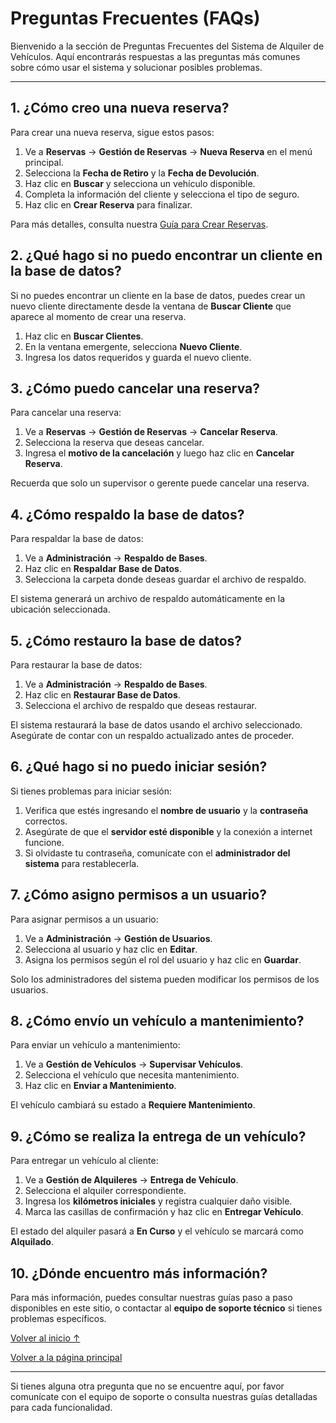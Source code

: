 # Preguntas Frecuentes (FAQs)

Bienvenido a la sección de Preguntas Frecuentes del Sistema de Alquiler de Vehículos. Aquí encontrarás respuestas a las preguntas más comunes sobre cómo usar el sistema y solucionar posibles problemas.

---

## 1. ¿Cómo creo una nueva reserva?

Para crear una nueva reserva, sigue estos pasos:
1. Ve a **Reservas** → **Gestión de Reservas** → **Nueva Reserva** en el menú principal.
2. Selecciona la **Fecha de Retiro** y la **Fecha de Devolución**.
3. Haz clic en **Buscar** y selecciona un vehículo disponible.
4. Completa la información del cliente y selecciona el tipo de seguro.
5. Haz clic en **Crear Reserva** para finalizar.

Para más detalles, consulta nuestra [Guía para Crear Reservas](./guias/crear-reserva.md).

## 2. ¿Qué hago si no puedo encontrar un cliente en la base de datos?

Si no puedes encontrar un cliente en la base de datos, puedes crear un nuevo cliente directamente desde la ventana de **Buscar Cliente** que aparece al momento de crear una reserva.
1. Haz clic en **Buscar Clientes**.
2. En la ventana emergente, selecciona **Nuevo Cliente**.
3. Ingresa los datos requeridos y guarda el nuevo cliente.

## 3. ¿Cómo puedo cancelar una reserva?

Para cancelar una reserva:
1. Ve a **Reservas** → **Gestión de Reservas** → **Cancelar Reserva**.
2. Selecciona la reserva que deseas cancelar.
3. Ingresa el **motivo de la cancelación** y luego haz clic en **Cancelar Reserva**.

Recuerda que solo un supervisor o gerente puede cancelar una reserva.

## 4. ¿Cómo respaldo la base de datos?

Para respaldar la base de datos:
1. Ve a **Administración** → **Respaldo de Bases**.
2. Haz clic en **Respaldar Base de Datos**.
3. Selecciona la carpeta donde deseas guardar el archivo de respaldo.

El sistema generará un archivo de respaldo automáticamente en la ubicación seleccionada.

## 5. ¿Cómo restauro la base de datos?

Para restaurar la base de datos:
1. Ve a **Administración** → **Respaldo de Bases**.
2. Haz clic en **Restaurar Base de Datos**.
3. Selecciona el archivo de respaldo que deseas restaurar.

El sistema restaurará la base de datos usando el archivo seleccionado. Asegúrate de contar con un respaldo actualizado antes de proceder.

## 6. ¿Qué hago si no puedo iniciar sesión?

Si tienes problemas para iniciar sesión:
1. Verifica que estés ingresando el **nombre de usuario** y la **contraseña** correctos.
2. Asegúrate de que el **servidor esté disponible** y la conexión a internet funcione.
3. Si olvidaste tu contraseña, comunícate con el **administrador del sistema** para restablecerla.

## 7. ¿Cómo asigno permisos a un usuario?

Para asignar permisos a un usuario:
1. Ve a **Administración** → **Gestión de Usuarios**.
2. Selecciona al usuario y haz clic en **Editar**.
3. Asigna los permisos según el rol del usuario y haz clic en **Guardar**.

Solo los administradores del sistema pueden modificar los permisos de los usuarios.

## 8. ¿Cómo envío un vehículo a mantenimiento?

Para enviar un vehículo a mantenimiento:
1. Ve a **Gestión de Vehículos** → **Supervisar Vehículos**.
2. Selecciona el vehículo que necesita mantenimiento.
3. Haz clic en **Enviar a Mantenimiento**.

El vehículo cambiará su estado a **Requiere Mantenimiento**.

## 9. ¿Cómo se realiza la entrega de un vehículo?

Para entregar un vehículo al cliente:
1. Ve a **Gestión de Alquileres** → **Entrega de Vehículo**.
2. Selecciona el alquiler correspondiente.
3. Ingresa los **kilómetros iniciales** y registra cualquier daño visible.
4. Marca las casillas de confirmación y haz clic en **Entregar Vehículo**.

El estado del alquiler pasará a **En Curso** y el vehículo se marcará como **Alquilado**.

## 10. ¿Dónde encuentro más información?

Para más información, puedes consultar nuestras guías paso a paso disponibles en este sitio, o contactar al **equipo de soporte técnico** si tienes problemas específicos.

[Volver al inicio ↑](#preguntas-frecuentes-faqs)

[Volver a la página principal](README.md)

---

Si tienes alguna otra pregunta que no se encuentre aquí, por favor comunícate con el equipo de soporte o consulta nuestras guías detalladas para cada funcionalidad.

